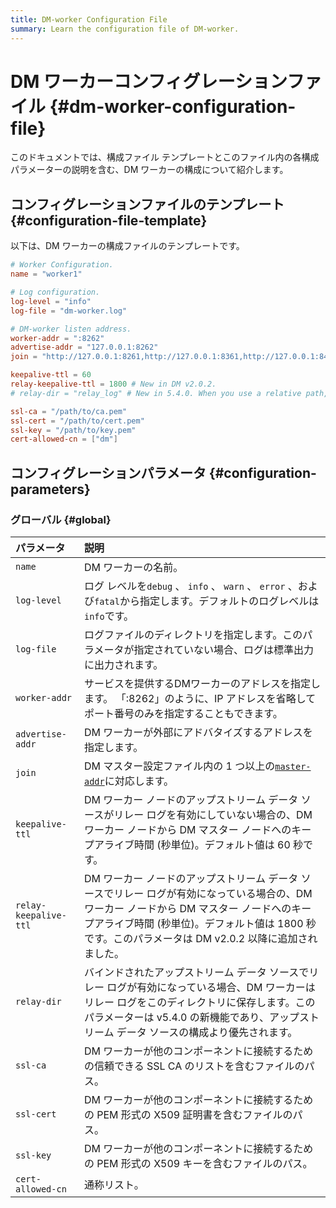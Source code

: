 ```yaml
---
title: DM-worker Configuration File
summary: Learn the configuration file of DM-worker.
---
```


# DM ワーカーコンフィグレーションファイル {#dm-worker-configuration-file}

このドキュメントでは、構成ファイル テンプレートとこのファイル内の各構成パラメーターの説明を含む、DM ワーカーの構成について紹介します。

## コンフィグレーションファイルのテンプレート {#configuration-file-template}

以下は、DM ワーカーの構成ファイルのテンプレートです。

```toml
# Worker Configuration.
name = "worker1"

# Log configuration.
log-level = "info"
log-file = "dm-worker.log"

# DM-worker listen address.
worker-addr = ":8262"
advertise-addr = "127.0.0.1:8262"
join = "http://127.0.0.1:8261,http://127.0.0.1:8361,http://127.0.0.1:8461"

keepalive-ttl = 60
relay-keepalive-ttl = 1800 # New in DM v2.0.2.
# relay-dir = "relay_log" # New in 5.4.0. When you use a relative path, check the deployment and start method of DM-worker to determine the full path.

ssl-ca = "/path/to/ca.pem"
ssl-cert = "/path/to/cert.pem"
ssl-key = "/path/to/key.pem"
cert-allowed-cn = ["dm"]
```

## コンフィグレーションパラメータ {#configuration-parameters}

### グローバル {#global}

| パラメータ                 | 説明                                                                                                                                                                            |
| :-------------------- | :---------------------------------------------------------------------------------------------------------------------------------------------------------------------------- |
| `name`                | DM ワーカーの名前。                                                                                                                                                                   |
| `log-level`           | ログ レベルを`debug` 、 `info` 、 `warn` 、 `error` 、および`fatal`から指定します。デフォルトのログレベルは`info`です。                                                                                           |
| `log-file`            | ログファイルのディレクトリを指定します。このパラメータが指定されていない場合、ログは標準出力に出力されます。                                                                                                                        |
| `worker-addr`         | サービスを提供するDMワーカーのアドレスを指定します。 「:8262」のように、IP アドレスを省略してポート番号のみを指定することもできます。                                                                                                      |
| `advertise-addr`      | DM ワーカーが外部にアドバタイズするアドレスを指定します。                                                                                                                                                |
| `join`                | DM マスター設定ファイル内の 1 つ以上の[<a href="/dm/dm-master-configuration-file.md#global-configuration">`master-addr`</a>](/dm/dm-master-configuration-file.md#global-configuration)に対応します。 |
| `keepalive-ttl`       | DM ワーカー ノードのアップストリーム データ ソースがリレー ログを有効にしていない場合の、DM ワーカー ノードから DM マスター ノードへのキープアライブ時間 (秒単位)。デフォルト値は 60 秒です。                                                                    |
| `relay-keepalive-ttl` | DM ワーカー ノードのアップストリーム データ ソースでリレー ログが有効になっている場合の、DM ワーカー ノードから DM マスター ノードへのキープアライブ時間 (秒単位)。デフォルト値は 1800 秒です。このパラメータは DM v2.0.2 以降に追加されました。                                    |
| `relay-dir`           | バインドされたアップストリーム データ ソースでリレー ログが有効になっている場合、DM ワーカーはリレー ログをこのディレクトリに保存します。このパラメーターは v5.4.0 の新機能であり、アップストリーム データ ソースの構成より優先されます。                                                 |
| `ssl-ca`              | DM ワーカーが他のコンポーネントに接続するための信頼できる SSL CA のリストを含むファイルのパス。                                                                                                                         |
| `ssl-cert`            | DM ワーカーが他のコンポーネントに接続するための PEM 形式の X509 証明書を含むファイルのパス。                                                                                                                         |
| `ssl-key`             | DM ワーカーが他のコンポーネントに接続するための PEM 形式の X509 キーを含むファイルのパス。                                                                                                                          |
| `cert-allowed-cn`     | 通称リスト。                                                                                                                                                                        |
